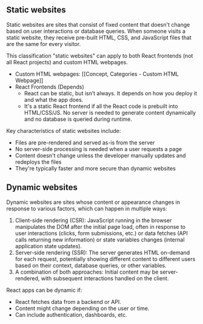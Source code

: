 
## Static websites

Static websites are sites that consist of fixed content that doesn't change based on user interactions or database queries. When someone visits a static website, they receive pre-built HTML, CSS, and JavaScript files that are the same for every visitor.

This classification "static websites" can apply to both React frontends (not all React projects) and custom HTML webpages.

- Custom HTML webpages: [[Concept, Categories - Custom HTML Webpage]]
- React Frontends (Depends)
	- React can be static, but isn’t always. It depends on how you deploy it and what the app does.
	- It's a static React frontend if all the React code is prebuilt into HTML/CSS/JS. No server is needed to generate content dynamically and no database is queried during runtime.

Key characteristics of static websites include:
- Files are pre-rendered and served as-is from the server
- No server-side processing is needed when a user requests a page
- Content doesn't change unless the developer manually updates and redeploys the files
- They're typically faster and more secure than dynamic websites

## Dynamic websites

Dynamic websites are sites whose content or appearance changes in response to various factors, which can happen in multiple ways:

1. Client-side rendering (CSR): JavaScript running in the browser manipulates the DOM after the initial page load, often in response to user interactions (clicks, form submissions, etc.) or data fetches (API calls returning new information) or state variables changes (internal application state updates).
2. Server-side rendering (SSR): The server generates HTML on-demand for each request, potentially showing different content to different users based on their context, database queries, or other variables.
3. A combination of both approaches: Initial content may be server-rendered, with subsequent interactions handled on the client.

React apps can be dynamic if:
- React fetches data from a backend or API.
- Content might change depending on the user or time.
- Can include authentication, dashboards, etc.